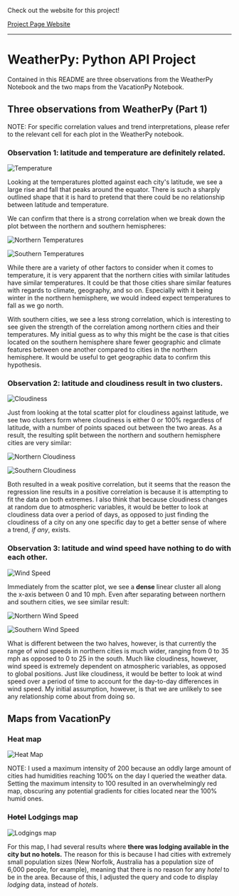 Check out the website for this project!

[Project Page Website](https://charlesphil.github.io/weatherpy)

---

# WeatherPy: Python API Project

Contained in this README are three observations from the WeatherPy Notebook and the two
maps from the VacationPy Notebook.

## Three observations from WeatherPy (Part 1)

NOTE: For specific correlation values and trend interpretations, please refer to
the relevant cell for each plot in the WeatherPy notebook.

### Observation 1: latitude and temperature are definitely related.

![Temperature](WeatherPy/output/lat_temp.png)

Looking at the temperatures plotted against each city's latitude, we see a large
rise and fall that peaks around the equator. There is such a sharply outlined
shape that it is hard to pretend that there could be no relationship between
latitude and temperature.

We can confirm that there is a strong correlation when we break down the plot
between the northern and southern hemispheres:

![Northern Temperatures](WeatherPy/output/north_temp.png)

![Southern Temperatures](WeatherPy/output/south_temp.png)

While there are a variety of other factors to consider when it comes to
temperature, it is very apparent that the northern cities with similar latitudes
have similar temperatures. It could be that those cities share similar features
with regards to climate, geography, and so on. Especially with it being winter
in the northern hemisphere, we would indeed expect temperatures to fall as we
go north.

With southern cities, we see a less strong correlation, which is interesting to
see given the strength of the correlation among northern cities and their
temperatures. My initial guess as to why this might be the case is that cities
located on the southern hemisphere share fewer geographic and climate features
between one another compared to cities in the northern hemisphere. It would be
useful to get geographic data to confirm this hypothesis.

### Observation 2: latitude and cloudiness result in two clusters.

![Cloudiness](WeatherPy/output/lat_cloud.png)

Just from looking at the total scatter plot for cloudiness against latitude, we
see two clusters form where cloudiness is either 0 or 100% regardless of
latitude, with a number of points spaced out between the two areas. As a result,
the resulting split between the northern and southern hemisphere cities are
very similar:

![Northern Cloudiness](WeatherPy/output/north_cloud.png)

![Southern Cloudiness](WeatherPy/output/south_cloud.png)

Both resulted in a weak positive correlation, but it seems that the reason the
regression line results in a positive correlation is because it is attempting to
fit the data on both extremes. I also think that because cloudiness changes
at random due to atmospheric variables, it would be better to look at cloudiness
data over a period of days, as opposed to just finding the cloudiness of a city
on any one specific day to get a better sense of where a trend, *if any*,
exists.

### Observation 3: latitude and wind speed have nothing to do with each other.

![Wind Speed](WeatherPy/output/lat_wind.png)

Immediately from the scatter plot, we see a **dense** linear cluster all along
the x-axis between 0 and 10 mph. Even after separating between northern and
southern cities, we see similar result:

![Northern Wind Speed](WeatherPy/output/north_wind.png)

![Southern Wind Speed](WeatherPy/output/south_wind.png)

What is different between the two halves, however, is that currently the range
of wind speeds in northern cities is much wider, ranging from 0 to 35 mph as
opposed to 0 to 25 in the south. Much like cloudiness, however, wind speed is
extremely dependent on atmospheric variables, as opposed to global positions.
Just like cloudiness, it would be better to look at wind speed over a period of
time to account for the day-to-day differences in wind speed. My initial
assumption, however, is that we are unlikely to see any relationship come about
from doing so.

## Maps from VacationPy

### Heat map

![Heat Map](VacationPy/output/heatmap.png)

NOTE: I used a maximum intensity of 200 because an oddly large amount of cities
had humidities reaching 100% on the day I queried the weather data. Setting the
maximum intensity to 100 resulted in an overwhelmingly red map, obscuring
any potential gradients for cities located near the 100% humid ones.

### ~~Hotel~~ Lodgings map

![Lodgings map](VacationPy/output/markermap.png)

For this map, I had several results where **there was lodging available in the**
**city but no hotels.** The reason for this is because I had cities with
extremely small population sizes (New Norfolk, Australia has a population size
of 6,000 people, for example), meaning that there is no reason for
any *hotel* to be in the area. Because of this, I adjusted the query and code to
display *lodging* data, instead of *hotels*.
